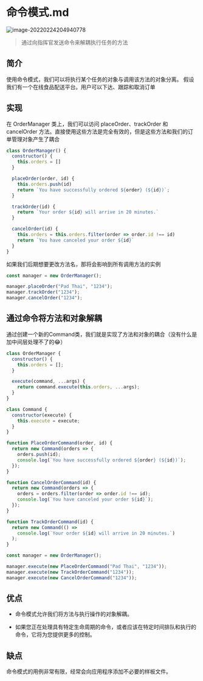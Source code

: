 # 命令模式.md

![image-20220224204940778](https://tva1.sinaimg.cn/large/e6c9d24egy1gzow4z17l6j20je0ak3yy.jpg)

> 通过向指挥官发送命令来解耦执行任务的方法

## 简介

使用命令模式，我们可以将执行某个任务的对象与调用该方法的对象分离。 假设我们有一个在线食品配送平台。用户可以下达、跟踪和取消订单

## 实现

在 OrderManager 类上，我们可以访问 placeOrder、trackOrder 和 cancelOrder 方法。直接使用这些方法是完全有效的，但是这些方法和我们的订单管理对象产生了耦合

```js
class OrderManager() {
  constructor() {
    this.orders = []
  }

  placeOrder(order, id) {
    this.orders.push(id)
    return `You have successfully ordered ${order} (${id})`;
  }

  trackOrder(id) {
    return `Your order ${id} will arrive in 20 minutes.`
  }

  cancelOrder(id) {
    this.orders = this.orders.filter(order => order.id !== id)
    return `You have canceled your order ${id}`
  }
}
```

如果我们后期想要更改方法名，那将会影响到所有调用方法的实例

```javascript
const manager = new OrderManager();

manager.placeOrder("Pad Thai", "1234");
manager.trackOrder("1234");
manager.cancelOrder("1234");
```

## 通过命令将方法和对象解耦

通过创建一个新的Command类，我们就是实现了方法和对象的耦合（没有什么是加中间层处理不了的😂）

```jsx
class OrderManager {
  constructor() {
    this.orders = [];
  }

  execute(command, ...args) {
    return command.execute(this.orders, ...args);
  }
}

class Command {
  constructor(execute) {
    this.execute = execute;
  }
}

function PlaceOrderCommand(order, id) {
  return new Command(orders => {
    orders.push(id);
    console.log(`You have successfully ordered ${order} (${id})`);
  });
}

function CancelOrderCommand(id) {
  return new Command(orders => {
    orders = orders.filter(order => order.id !== id);
    console.log(`You have canceled your order ${id}`);
  });
}

function TrackOrderCommand(id) {
  return new Command(() =>
    console.log(`Your order ${id} will arrive in 20 minutes.`)
  );
}

const manager = new OrderManager();

manager.execute(new PlaceOrderCommand("Pad Thai", "1234"));
manager.execute(new TrackOrderCommand("1234"));
manager.execute(new CancelOrderCommand("1234"));
```

## 优点

- 命令模式允许我们将方法与执行操作的对象解耦。

- 如果您正在处理具有特定生命周期的命令，或者应该在特定时间排队和执行的命令，它将为您提供更多的控制。

## 缺点

命令模式的用例非常有限，经常会向应用程序添加不必要的样板文件。